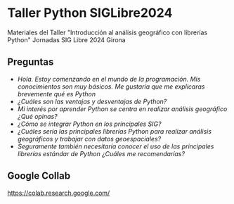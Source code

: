 # Taller Python SIGLibre2024
Materiales del Taller "Introducción al análisis geográfico con librerías Python" Jornadas SIG Libre 2024 Girona

## Preguntas
- *Hola. Estoy comenzando en el mundo de la programación. Mis  conocimientos son muy básicos. Me gustaría que me explicaras brevemente qué es Python*
- *¿Cuáles son las ventajas y desventajas de Python?*
- *Mi interés por aprender Python se centra en realizar análisis geográfico ¿Qué opinas?*
- *¿Cómo se integrar Python en los principales SIG?*
- *¿Cuáles sería las principales librerías Python para realizar análisis geográficos y trabajar con datos geoespaciales?*
- *Seguramente también necesitaría conocer el uso de las principales librerías estándar de Python ¿Cuáles me recomendarías?*


## Google Collab

https://colab.research.google.com/

## 


